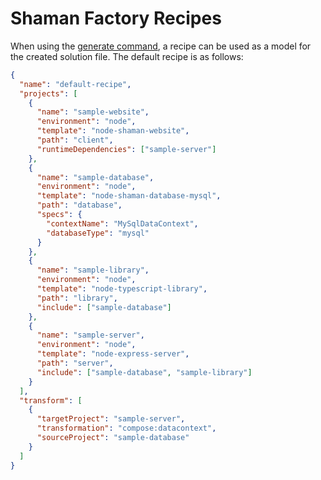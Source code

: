 # Shaman Factory Recipes

When using the [generate command](https://github.com/iotshaman/shaman-factory/tree/v2#generate-command), a recipe can be used as a model for the created solution file. The default recipe is as follows:

```json
{
  "name": "default-recipe",
  "projects": [
    {
      "name": "sample-website",
      "environment": "node",
      "template": "node-shaman-website",
      "path": "client",
      "runtimeDependencies": ["sample-server"]
    },
    {
      "name": "sample-database",
      "environment": "node",
      "template": "node-shaman-database-mysql",
      "path": "database",
      "specs": {
        "contextName": "MySqlDataContext",
        "databaseType": "mysql"
      }
    },
    {
      "name": "sample-library",
      "environment": "node",
      "template": "node-typescript-library",
      "path": "library",
      "include": ["sample-database"]
    },
    {
      "name": "sample-server",
      "environment": "node",
      "template": "node-express-server",
      "path": "server",
      "include": ["sample-database", "sample-library"]
    }
  ],
  "transform": [
    {
      "targetProject": "sample-server",
      "transformation": "compose:datacontext",
      "sourceProject": "sample-database"
    }
  ]
}
```
